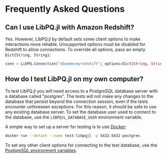 # Frequently Asked Questions

## Can I use LibPQ.jl with Amazon Redshift?

Yes.
However, LibPQ.jl by default sets some client options to make interactions more reliable.
Unsupported options must be disabled for Redshift to allow connections.
To override all options, pass an empty `Dict{String, String}`:

```julia
conn = LibPQ.Connection("dbname=myredshift"; options=Dict{String, String}())
```

## How do I test LibPQ.jl on my own computer?

To test LibPQ.jl you will need access to a PostgreSQL database server with a database called "postgres".
The tests will not make any changes to the database that persist beyond the connection session, even if the tests encounter unforeseen exceptions.
For this reason, it should be safe to use any existing database server.
To set the database user used to connect to the database, use the `LIBPQJL_DATABASE_USER` environment variable.

A simple way to set up a server for testing is to use [Docker](https://hub.docker.com/search/?type=edition&offering=community):

```sh
docker run --detach --name test-libpqjl -p 5432:5432 postgres
```

To set any other client options for connecting to the test database, use the [PostgreSQL environment variables](https://www.postgresql.org/docs/11/libpq-envars.html).
